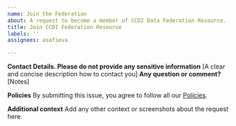 ```yaml
---
name: Join the Federation
about: A request to become a member of CCDI Data Federation Resource.
title: Join CCDI Federation Resource
labels: ''
assignees: asafieva

---
```


**Contact Details. Please do not provide any sensitive information**
[A clear and concise description how to contact you]
**Any question or comment?**
[Notes]

**Policies**
By submitting this issue, you agree to follow all our [Policies](https://www.cancer.gov/policies). 

**Additional context**
Add any other context or screenshots about the request here.
